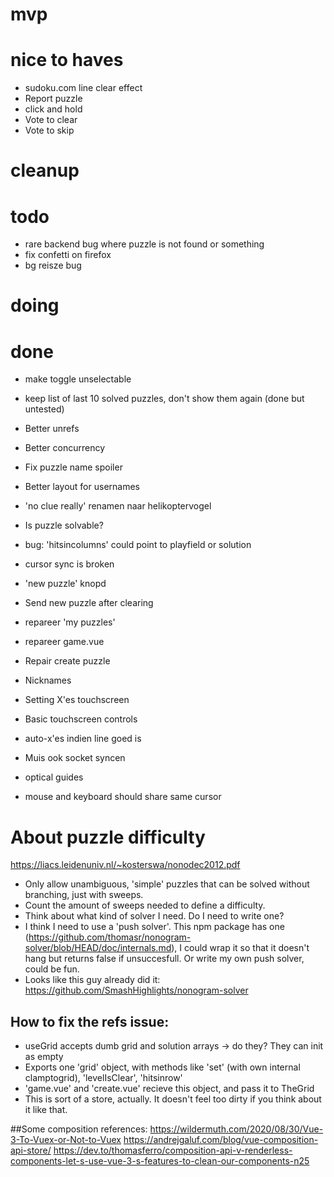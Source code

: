 # mvp

# nice to haves
- sudoku.com line clear effect
- Report puzzle
- click and hold
- Vote to clear
- Vote to skip

# cleanup

# todo
- rare backend bug where puzzle is not found or something
- fix confetti on firefox
- bg reisze bug

# doing

# done
- make toggle unselectable
- keep list of last 10 solved puzzles, don't show them again (done but untested)
- Better unrefs
- Better concurrency
- Fix puzzle name spoiler
- Better layout for usernames
- 'no clue really' renamen naar helikoptervogel
- Is puzzle solvable?
- bug: 'hitsincolumns' could point to playfield or solution
- cursor sync is broken
- 'new puzzle' knopd
- Send new puzzle after clearing
- repareer 'my puzzles'
- repareer game.vue
- Repair create puzzle

- Nicknames
- Setting X'es touchscreen
- Basic touchscreen controls
- auto-x'es indien line goed is
- Muis ook socket syncen
- optical guides
- mouse and keyboard should share same cursor

# About puzzle difficulty
https://liacs.leidenuniv.nl/~kosterswa/nonodec2012.pdf

- Only allow unambiguous, 'simple' puzzles that can be solved without branching, just with sweeps.
- Count the amount of sweeps needed to define a difficulty.
- Think about what kind of solver I need. Do I need to write one?
 -	I think I need to use a 'push solver'. This npm package has one (https://github.com/thomasr/nonogram-solver/blob/HEAD/doc/internals.md), I could wrap it so that it doesn't hang but returns false if unsuccesfull. Or write my own push solver, could be fun.
 - Looks like this guy already did it: https://github.com/SmashHighlights/nonogram-solver



## How to fix the refs issue:

- useGrid accepts dumb grid and solution arrays -> do they? They can init as empty
- Exports one 'grid' object, with methods like 'set' (with own internal clamptogrid), 'levelIsClear', 'hitsinrow'
- 'game.vue' and 'create.vue' recieve this object, and pass it to TheGrid
- This is sort of a store, actually. It doesn't feel too dirty if you think about it like that.


##Some composition references: 
https://wildermuth.com/2020/08/30/Vue-3-To-Vuex-or-Not-to-Vuex
https://andrejgaluf.com/blog/vue-composition-api-store/
https://dev.to/thomasferro/composition-api-v-renderless-components-let-s-use-vue-3-s-features-to-clean-our-components-n25
